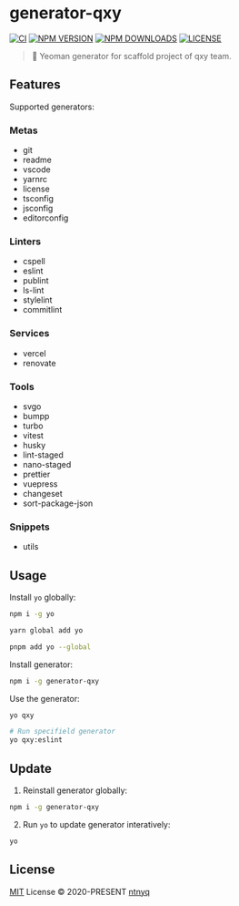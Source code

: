 # generator-qxy

[![CI](https://github.com/qxy-fe/generator-qxy/workflows/CI/badge.svg)](https://github.com/qxy-fe/generator-qxy/actions)
[![NPM VERSION](https://img.shields.io/npm/v/generator-qxy.svg)](https://www.npmjs.com/package/generator-qxy)
[![NPM DOWNLOADS](https://img.shields.io/npm/dy/generator-qxy.svg)](https://www.npmjs.com/package/generator-qxy)
[![LICENSE](https://img.shields.io/github/license/qxy-fe/generator-qxy.svg)](https://github.com/qxy-fe/generator-qxy/blob/main/LICENSE)

> 🤟 Yeoman generator for scaffold project of qxy team.

## Features

Supported generators:

### Metas

- git
- readme
- vscode
- yarnrc
- license
- tsconfig
- jsconfig
- editorconfig

### Linters

- cspell
- eslint
- publint
- ls-lint
- stylelint
- commitlint

### Services

- vercel
- renovate

### Tools

- svgo
- bumpp
- turbo
- vitest
- husky
- lint-staged
- nano-staged
- prettier
- vuepress
- changeset
- sort-package-json

### Snippets

- utils

## Usage

Install `yo` globally:

```bash
npm i -g yo
```

```bash
yarn global add yo
```

```bash
pnpm add yo --global
```

Install generator:

```bash
npm i -g generator-qxy
```

Use the generator:

```bash
yo qxy

# Run specifield generator
yo qxy:eslint
```

## Update

1. Reinstall generator globally:

```bash
npm i -g generator-qxy
```

2. Run `yo` to update generator interatively:

```bash
yo
```

## License

[MIT](./LICENSE) License © 2020-PRESENT [ntnyq](https://github.com/ntnyq)
